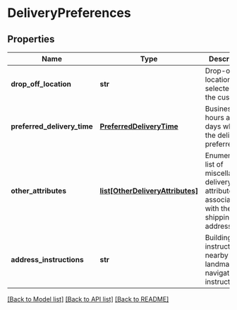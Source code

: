 # DeliveryPreferences

## Properties
Name | Type | Description | Notes
------------ | ------------- | ------------- | -------------
**drop_off_location** | **str** | Drop-off location selected by the customer. | [optional] 
**preferred_delivery_time** | [**PreferredDeliveryTime**](PreferredDeliveryTime.md) | Business hours and days when the delivery is preferred. | [optional] 
**other_attributes** | [**list[OtherDeliveryAttributes]**](OtherDeliveryAttributes.md) | Enumerated list of miscellaneous delivery attributes associated with the shipping address. | [optional] 
**address_instructions** | **str** | Building instructions, nearby landmark or navigation instructions. | [optional] 

[[Back to Model list]](../README.md#documentation-for-models) [[Back to API list]](../README.md#documentation-for-api-endpoints) [[Back to README]](../README.md)


